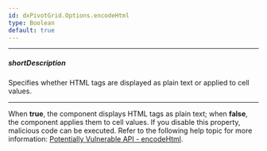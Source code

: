 ```yaml
---
id: dxPivotGrid.Options.encodeHtml
type: Boolean
default: true
---
```

---
##### shortDescription
Specifies whether HTML tags are displayed as plain text or applied to cell values.

---
When **true**, the component displays HTML tags as plain text; when **false**, the component applies them to cell values. If you disable this property, malicious code can be executed. Refer to the following help topic for more information: [Potentially Vulnerable API - encodeHtml](/concepts/Common/Security%20Considerations/20%20HTML%20Encoding/30%20Potentially%20Vulnerable%20API/encodeHtml.md '/Documentation/Guide/Common/Security_Considerations/#HTML_Encoding/Potentially_Vulnerable_API/encodeHtml').